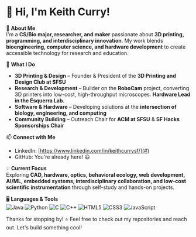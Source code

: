 # 👋 Hi, I'm Keith Curry!

🚀 **About Me**  
I'm a **CS/Bio major, researcher, and maker** passionate about **3D printing, programming, and interdisciplinary innovation**. My work blends **bioengineering, computer science, and hardware development** to create accessible technology for research and education.

🔧 **What I Do**

- **3D Printing & Design** – Founder & President of the **3D Printing and Design Club at SFSU**
- **Research & Development** – Builder on the **RoboCam** project, converting 3D printers into low-cost, high-throughput microscopes. **Hardware Lead in the Esquerra Lab.**  
- **Software & Hardware** – Developing solutions at the **intersection of biology, engineering, and computing**
- **Community Building** – Outreach Chair for **ACM at SFSU** & **SF Hacks Sponsorships Chair**

📫 **Connect with Me**

- LinkedIn: [https://www.linkedin.com/in/keithcurrysf/](#)
- GitHub: You're already here! 😃

💡 **Current Focus**  
Exploring **CAD, hardware, optics, behavioral ecology, web development, AI/ML, embedded systems, interdisciplinary collaboration, and low-cost scientific instrumentation** through self-study and hands-on projects.

🖥️ **Languages & Tools**  
![Java](https://img.shields.io/badge/Java-007396?style=for-the-badge&logo=java&logoColor=white)
![Python](https://img.shields.io/badge/Python-3776AB?style=for-the-badge&logo=python&logoColor=white)
![C](https://img.shields.io/badge/C-00599C?style=for-the-badge&logo=c&logoColor=white)
![C++](https://img.shields.io/badge/C++-00599C?style=for-the-badge&logo=c%2B%2B&logoColor=white)
![HTML5](https://img.shields.io/badge/HTML5-E34F26?style=for-the-badge&logo=html5&logoColor=white)
![CSS3](https://img.shields.io/badge/CSS3-1572B6?style=for-the-badge&logo=css3&logoColor=white)
![JavaScript](https://img.shields.io/badge/JavaScript-F7DF1E?style=for-the-badge&logo=javascript&logoColor=black)


Thanks for stopping by! ⭐ Feel free to check out my repositories and reach out. Let's build something cool!


<!--
**Keiferton/Keiferton** is a ✨ _special_ ✨ repository because its `README.md` (this file) appears on your GitHub profile.

Here are some ideas to get you started:

- 🔭 I’m currently working on ...
- 🌱 I’m currently learning ...
- 👯 I’m looking to collaborate on ...
- 🤔 I’m looking for help with ...
- 💬 Ask me about ...
- 📫 How to reach me: ...
- 😄 Pronouns: ...
- ⚡ Fun fact: ...
-->
